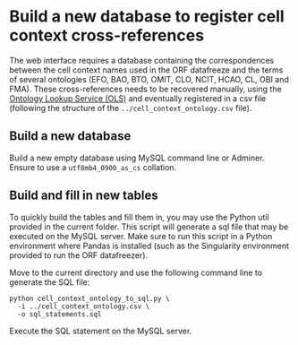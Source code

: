 
# Build a new database to register cell context cross-references

The web interface requires a database containing the correspondences between the cell context names used in the ORF datafreeze and the terms of several ontologies (EFO, BAO, BTO, OMIT, CLO, NCIT, HCAO, CL, OBI and FMA). These cross-references needs to be recovered manually, using the [Ontology Lookup Service (OLS)](https://www.ebi.ac.uk/ols/index) and eventually registered in a csv file (following the structure of the `../cell_context_ontology.csv` file).


## Build a new database

Build a new empty database using MySQL command line or Adminer. Ensure to use a `utf8mb4_0900_as_cs` collation.


## Build and fill in new tables

To quickly build the tables and fill them in, you may use the Python util provided in the current folder. This script will generate a sql file that may be executed on the MySQL server. Make sure to run this script in a Python environment where Pandas is installed (such as the Singularity environment provided to run the ORF datafreezer).

Move to the current directory and use the following command line to generate the SQL file:

```
python cell_context_ontology_to_sql.py \
  -i ../cell_context_ontology.csv \
  -o sql_statements.sql
```

Execute the SQL statement on the MySQL server.
